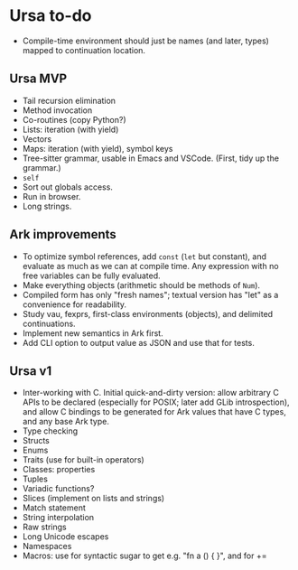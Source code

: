 # Ursa to-do

* Compile-time environment should just be names (and later, types) mapped to
  continuation location.

## Ursa MVP

* Tail recursion elimination
* Method invocation
* Co-routines (copy Python?)
* Lists: iteration (with yield)
* Vectors
* Maps: iteration (with yield), symbol keys
* Tree-sitter grammar, usable in Emacs and VSCode. (First, tidy up the grammar.)
* `self`
* Sort out globals access.
* Run in browser.
* Long strings.

## Ark improvements

* To optimize symbol references, add `const` (`let` but constant), and
  evaluate as much as we can at compile time. Any expression with no free
  variables can be fully evaluated.
* Make everything objects (arithmetic should be methods of `Num`).
* Compiled form has only "fresh names"; textual version has "let" as a
  convenience for readability.
* Study vau, fexprs, first-class environments (objects), and delimited
  continuations.
* Implement new semantics in Ark first.
* Add CLI option to output value as JSON and use that for tests.

## Ursa v1

* Inter-working with C. Initial quick-and-dirty version: allow arbitrary C
  APIs to be declared (especially for POSIX; later add GLib introspection),
  and allow C bindings to be generated for Ark values that have C types, and
  any base Ark type.
* Type checking
* Structs
* Enums
* Traits (use for built-in operators)
* Classes: properties
* Tuples
* Variadic functions?
* Slices (implement on lists and strings)
* Match statement
* String interpolation
* Raw strings
* Long Unicode escapes
* Namespaces
* Macros: use for syntactic sugar to get e.g. "fn a () { }", and for +=

